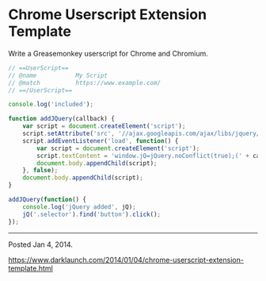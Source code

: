 # Chrome Userscript Extension Template

Write a Greasemonkey userscript for Chrome and Chromium.

```javascript
// ==UserScript==
// @name           My Script
// @match          https://www.example.com/
// ==/UserScript==

console.log('included');

function addJQuery(callback) {
    var script = document.createElement('script');
    script.setAttribute('src', '//ajax.googleapis.com/ajax/libs/jquery/1/jquery.min.js');
    script.addEventListener('load', function() {
        var script = document.createElement('script');
        script.textContent = 'window.jQ=jQuery.noConflict(true);(' + callback.toString() + ')();';
        document.body.appendChild(script);
    }, false);
    document.body.appendChild(script);
}

addJQuery(function() {
    console.log('jQuery added', jQ);
    jQ('.selector').find('button').click();
});
```

---

Posted Jan 4, 2014.

https://www.darklaunch.com/2014/01/04/chrome-userscript-extension-template.html